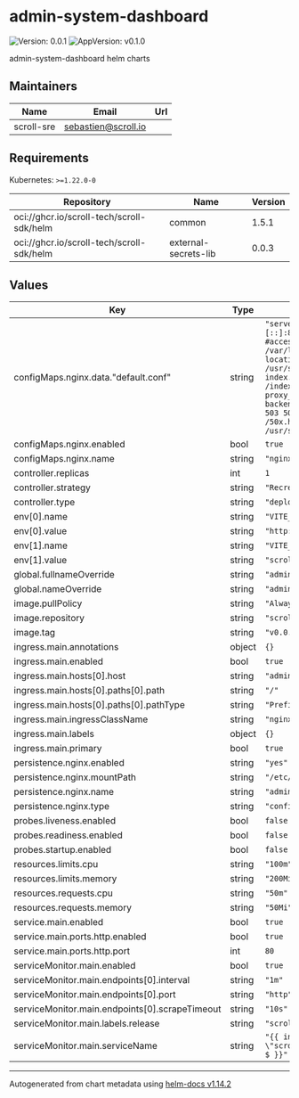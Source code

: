 # admin-system-dashboard

![Version: 0.0.1](https://img.shields.io/badge/Version-0.0.1-informational?style=flat-square) ![AppVersion: v0.1.0](https://img.shields.io/badge/AppVersion-v0.1.0-informational?style=flat-square)

admin-system-dashboard helm charts

## Maintainers

| Name | Email | Url |
| ---- | ------ | --- |
| scroll-sre | <sebastien@scroll.io> |  |

## Requirements

Kubernetes: `>=1.22.0-0`

| Repository | Name | Version |
|------------|------|---------|
| oci://ghcr.io/scroll-tech/scroll-sdk/helm | common | 1.5.1 |
| oci://ghcr.io/scroll-tech/scroll-sdk/helm | external-secrets-lib | 0.0.3 |

## Values

| Key | Type | Default | Description |
|-----|------|---------|-------------|
| configMaps.nginx.data."default.conf" | string | `"server {\n  listen       80;\n  listen  [::]:80;\n  server_name  localhost;\n  #access_log  /var/log/nginx/host.access.log  main;\n  location / {\n    root   /usr/share/nginx/html;\n    index  index.html index.htm;\n    try_files $uri /index.html;\n  }\n  location /api {\n    proxy_pass http://admin-system-backend:8080;\n  }\n  error_page   500 502 503 504  /50x.html;\n  location = /50x.html {\n    root   /usr/share/nginx/html;\n  }\n}\n"` |  |
| configMaps.nginx.enabled | bool | `true` |  |
| configMaps.nginx.name | string | `"nginx"` |  |
| controller.replicas | int | `1` |  |
| controller.strategy | string | `"Recreate"` |  |
| controller.type | string | `"deployment"` |  |
| env[0].name | string | `"VITE_BASE_REST_URL"` |  |
| env[0].value | string | `"http://admin-system-backend:8080/api/v1"` |  |
| env[1].name | string | `"VITE_SCROLL_ENVIRONMENT"` |  |
| env[1].value | string | `"scroll-sdk"` |  |
| global.fullnameOverride | string | `"admin-system-dashboard"` |  |
| global.nameOverride | string | `"admin-system-dashboard"` |  |
| image.pullPolicy | string | `"Always"` |  |
| image.repository | string | `"scrolltech/admin-dashboard"` |  |
| image.tag | string | `"v0.0.16"` |  |
| ingress.main.annotations | object | `{}` |  |
| ingress.main.enabled | bool | `true` |  |
| ingress.main.hosts[0].host | string | `"admin-system-dashboard.scrollsdk"` |  |
| ingress.main.hosts[0].paths[0].path | string | `"/"` |  |
| ingress.main.hosts[0].paths[0].pathType | string | `"Prefix"` |  |
| ingress.main.ingressClassName | string | `"nginx"` |  |
| ingress.main.labels | object | `{}` |  |
| ingress.main.primary | bool | `true` |  |
| persistence.nginx.enabled | string | `"yes"` |  |
| persistence.nginx.mountPath | string | `"/etc/nginx/conf.d"` |  |
| persistence.nginx.name | string | `"admin-system-dashboard-nginx"` |  |
| persistence.nginx.type | string | `"configMap"` |  |
| probes.liveness.enabled | bool | `false` |  |
| probes.readiness.enabled | bool | `false` |  |
| probes.startup.enabled | bool | `false` |  |
| resources.limits.cpu | string | `"100m"` |  |
| resources.limits.memory | string | `"200Mi"` |  |
| resources.requests.cpu | string | `"50m"` |  |
| resources.requests.memory | string | `"50Mi"` |  |
| service.main.enabled | bool | `true` |  |
| service.main.ports.http.enabled | bool | `true` |  |
| service.main.ports.http.port | int | `80` |  |
| serviceMonitor.main.enabled | bool | `true` |  |
| serviceMonitor.main.endpoints[0].interval | string | `"1m"` |  |
| serviceMonitor.main.endpoints[0].port | string | `"http"` |  |
| serviceMonitor.main.endpoints[0].scrapeTimeout | string | `"10s"` |  |
| serviceMonitor.main.labels.release | string | `"scroll-stack"` |  |
| serviceMonitor.main.serviceName | string | `"{{ include \"scroll.common.lib.chart.names.fullname\" $ }}"` |  |

----------------------------------------------
Autogenerated from chart metadata using [helm-docs v1.14.2](https://github.com/norwoodj/helm-docs/releases/v1.14.2)
